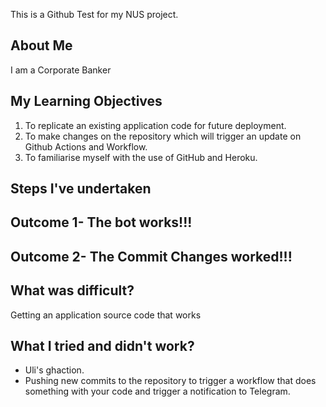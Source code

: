This is a Github Test for my NUS project.

## About Me

I am a Corporate Banker 

## My Learning Objectives

1) To replicate an existing application code for future deployment. 
2) To make changes on the repository which will trigger an update on Github Actions and Workflow. 
3) To familiarise myself with the use of GitHub and Heroku. 

## Steps I've undertaken

## Outcome 1- The bot works!!!

## Outcome 2- The Commit Changes worked!!!

## What was difficult? 
Getting an application source code that works


## What I tried and didn't work? 
- Uli's ghaction. 
- Pushing new commits to the repository to trigger a workflow that does something with your code and trigger a notification to Telegram. 

